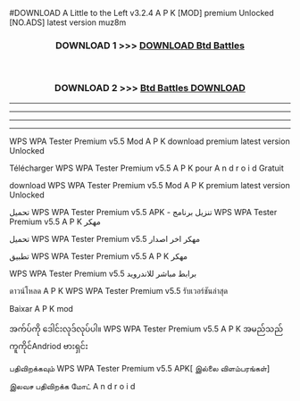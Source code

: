 #DOWNLOAD A Little to the Left v3.2.4 A P K [MOD] premium Unlocked [NO.ADS] latest version muz8m 



<div align="center">

<h3>DOWNLOAD 1 >>> <a href="https://getmod1.web.app/?judule=Btd Battles">DOWNLOAD Btd Battles</a></h3><br>

<h3>DOWNLOAD 2 >>> <a href="https://getmod1.web.app/?judule=Btd Battles">Btd Battles DOWNLOAD </a></h3>

</div>


----------------------------------------------------------

----------------------------------------------------------

----------------------------------------------------------

----------------------------------------------------------


WPS WPA Tester Premium v5.5 Mod A P K download premium latest version Unlocked

Télécharger  WPS WPA Tester Premium v5.5 A P K pour A n d r o i d Gratuit

download WPS WPA Tester Premium v5.5 Mod A P K premium latest version Unlocked

تحميل WPS WPA Tester Premium v5.5 APK - تنزيل برنامج WPS WPA Tester Premium v5.5 A P K مهكر

تحميل WPS WPA Tester Premium v5.5 مهكر اخر اصدار

تطبيق WPS WPA Tester Premium v5.5 A P K مهكر

WPS WPA Tester Premium v5.5 برابط مباشر للاندرويد

ดาวน์โหลด A P K WPS WPA Tester Premium v5.5 รับเวอร์ชันล่าสุด

Baixar A P K mod

အက်ပ်ကို ဒေါင်းလုဒ်လုပ်ပါ။ WPS WPA Tester Premium v5.5 A P K အမည်သည်ကူကိုင်Andriod ဗားရှင်း

பதிவிறக்கவும் WPS WPA Tester Premium v5.5 APK[ இல்லை விளம்பரங்கள்] 
 
இலவச பதிவிறக்க மோட் A n d r o i d



